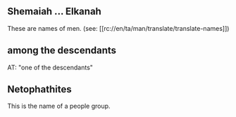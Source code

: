 ## Shemaiah ... Elkanah ##

These are names of men. (see: [[rc://en/ta/man/translate/translate-names]])

## among the descendants ##

AT: "one of the descendants"

## Netophathites ##

This is the name of a people group.